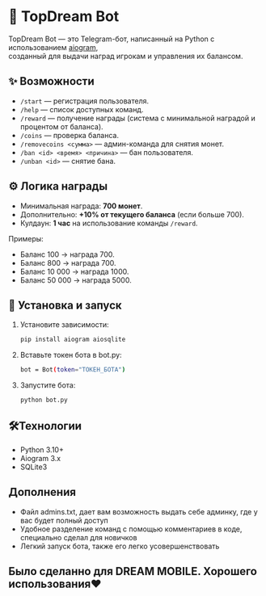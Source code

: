 # 🤖 TopDream Bot

TopDream Bot — это Telegram-бот, написанный на Python с использованием [aiogram](https://docs.aiogram.dev/),  
созданный для выдачи наград игрокам и управления их балансом.

## ✨ Возможности
- `/start` — регистрация пользователя.
- `/help` — список доступных команд.
- `/reward` — получение награды (система с минимальной наградой и процентом от баланса).
- `/coins` — проверка баланса.
- `/removecoins <сумма>` — админ-команда для снятия монет.
- `/ban <id> <время> <причина>` — бан пользователя.
- `/unban <id>` — снятие бана.

## ⚙️ Логика награды
- Минимальная награда: **700 монет**.  
- Дополнительно: **+10% от текущего баланса** (если больше 700).  
- Кулдаун: **1 час** на использование команды `/reward`.

Примеры:
- Баланс 100 → награда 700.
- Баланс 800 → награда 700.
- Баланс 10 000 → награда 1000.
- Баланс 50 000 → награда 5000.

## 🚀 Установка и запуск
1. Установите зависимости:
   ```bash
   pip install aiogram aiosqlite
2. Вставьте токен бота в bot.py:
    ```bash
    bot = Bot(token="ТОКЕН_БОТА")
3. Запустите бота:
   ```bash
   python bot.py

## 🛠Технологии
- Python 3.10+
- Aiogram 3.x
- SQLite3

## Дополнения
- Файл admins.txt, дает вам возможность выдать себе админку, где у вас будет полный доступ
- Удобное разделение команд с помощью комментариев в коде, специально сделал для новичков
- Легкий запуск бота, также его легко усовершенствовать

## Было сделанно для DREAM MOBILE.  Хорошего использования❤️